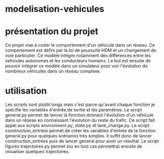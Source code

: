 # modelisation-vehicules

# présentation du projet
Ce projet vise à coder le comportement d'un véhicule dans un réseau. Ce comportement est défini par la loi de poursuite HDM et un changement de voie particulier. Ce modèle intègre notamment des différences entre les vehicules autonomes et les conducteurs humains. Le but est ensuite de pouvoir intégrer ce modèle dans un simulateur pour voir l'évolution de nombreux véhicules dans un réseau complexe. 

# utilisation
Les scripts sont plutôt longs mais c'est parce qu'avant chaque fonction je spécifie les variables d'entrée,de sortie et les paramètres.
Le script general.py permet de lancer la fonction donnant l'évolution d'un véhicule dans un réseau en connaissant l'évolution du reste du trafic. Ce script fait appel aux scripts environment.py, state.py et lane_change.py. Le script construction_entrées permet de créer les variables d'entrée de la fonction general.py pour quelques scénarios très simples. Il suffit donc de lancer construction_entrées puis de lancer general pour avoir un résultat. Le script figures trajectoires.py permet (ou en tout cas permettra) ensuite de visualiser quelques trajectoires.

